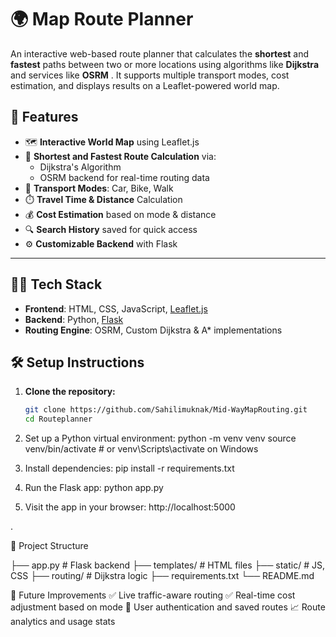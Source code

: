 # 🌍 Map Route Planner

An interactive web-based route planner that calculates the **shortest** and **fastest** paths 
between two or more locations using algorithms like **Dijkstra** and services like **OSRM** .
It supports multiple transport modes, cost estimation, and displays results on a Leaflet-powered world map.


## 🚀 Features

- 🗺️ **Interactive World Map** using Leaflet.js
- 📍 **Shortest and Fastest Route Calculation** via:
  - Dijkstra's Algorithm
  - OSRM backend for real-time routing data
- 🚗 **Transport Modes**: Car, Bike, Walk
- ⏱️ **Travel Time & Distance** Calculation
- 💰 **Cost Estimation** based on mode & distance
- 🔍 **Search History** saved for quick access
- ⚙️ **Customizable Backend** with Flask

---

## 🧑‍💻 Tech Stack

- **Frontend**: HTML, CSS, JavaScript, [Leaflet.js](https://leafletjs.com/)
- **Backend**: Python, [Flask](https://flask.palletsprojects.com/)
- **Routing Engine**: OSRM, Custom Dijkstra & A* implementations



## 🛠️ Setup Instructions

1. **Clone the repository:**
   ```bash
   git clone https://github.com/Sahilimuknak/Mid-WayMapRouting.git
   cd Routeplanner
2. Set up a Python virtual environment:
     python -m venv venv
     source venv/bin/activate  # or venv\Scripts\activate on Windows

3. Install dependencies:
    pip install -r requirements.txt
   
5. Run the Flask app:
   python app.py
   
7. Visit the app in your browser:
    http://localhost:5000

.

📂 Project Structure

├── app.py                  # Flask backend
├── templates/              # HTML files
├── static/                 # JS, CSS
├── routing/                # Dijkstra  logic
├── requirements.txt
└── README.md

📖 Future Improvements
✅ Live traffic-aware routing
✅ Real-time cost adjustment based on mode
🔄 User authentication and saved routes
📈 Route analytics and usage stats

